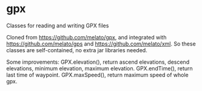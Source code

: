 # gpx
Classes for reading and writing GPX files

Cloned from https://github.com/melato/gpx, and integrated with https://github.com/melato/gps and https://github.com/melato/xml.
So these classes are self-contained, no extra jar libraries needed.

Some improvements:
GPX.elevation(), return ascend elevations, descend elevations, minimum elevation, maximum elevation.
GPX.endTime(), return last time of waypoint.
GPX.maxSpeed(), return maximum speed of whole gpx.


